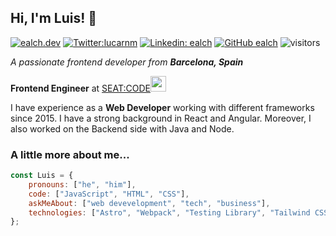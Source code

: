 ## Hi, I'm Luis! 👋

[![ealch.dev](https://img.shields.io/badge/Website-46a2f1.svg?&style=flat-square&link=https://ealch.dev/)](https://ealch.dev/)
[![Twitter:lucarnm](https://img.shields.io/twitter/follow/_ealch?style=social)](https://twitter.com/lucarnm)
[![Linkedin: ealch](https://img.shields.io/badge/-ealch-blue?style=flat-square&logo=Linkedin&logoColor=white&link=https://www.linkedin.com/in/ealch/)](https://www.linkedin.com/in/ealch/)
[![GitHub ealch](https://img.shields.io/github/followers/ealch?label=follow&style=social)](https://github.com/ealch)
![visitors](https://visitor-badge.laobi.icu/badge?page_id=ealch.ealch)

<p>
  <em>A passionate frontend developer from <strong>Barcelona, Spain</strong></em>
</p>
<p>
  <strong>Frontend Engineer</strong> at <a href="https://code.seat/">SEAT:CODE</a><img src="https://media.giphy.com/media/WUlplcMpOCEmTGBtBW/giphy.gif" width="25"> 
</p>
<p>
  I have experience as a <strong>Web Developer</strong> working with different frameworks since 2015. I have a strong background in React and Angular. Moreover, I also worked on the Backend side with Java and Node.
</p>


### A little more about me...  
```javascript
const Luis = {
    pronouns: ["he", "him"],
    code: ["JavaScript", "HTML", "CSS"],
    askMeAbout: ["web devevelopment", "tech", "business"],
    technologies: ["Astro", "Webpack", "Testing Library", "Tailwind CSS"],
};
```
